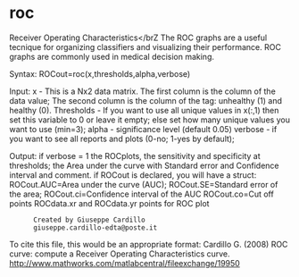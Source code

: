 # roc
Receiver Operating Characteristics</brZ
The ROC graphs are a useful tecnique for organizing classifiers and
visualizing their performance. ROC graphs are commonly used in medical
decision making.

Syntax: ROCout=roc(x,thresholds,alpha,verbose)

Input: x - This is a Nx2 data matrix. The first column is the column of the data value;
           The second column is the column of the tag: unhealthy (1) and
           healthy (0).
       Thresholds - If you want to use all unique values in x(:,1) 
           then set this variable to 0 or leave it empty; 
           else set how many unique values you want to use (min=3);
       alpha - significance level (default 0.05)
       verbose - if you want to see all reports and plots (0-no; 1-yes by
       default);

Output: if verbose = 1
        the ROCplots, the sensitivity and specificity at thresholds; the Area
        under the curve with Standard error and Confidence interval and
        comment.
        if ROCout is declared, you will have a struct:
        ROCout.AUC=Area under the curve (AUC);
        ROCout.SE=Standard error of the area;
        ROCout.ci=Confidence interval of the AUC
        ROCout.co=Cut off points
        ROCdata.xr and ROCdata.yr points for ROC plot

          Created by Giuseppe Cardillo
          giuseppe.cardillo-edta@poste.it

To cite this file, this would be an appropriate format:
Cardillo G. (2008) ROC curve: compute a Receiver Operating Characteristics curve.
http://www.mathworks.com/matlabcentral/fileexchange/19950
